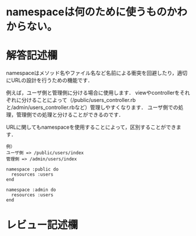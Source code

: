 # namespaceは何のために使うものかわからない。
# 解答記述欄

namespaceはメソッド名やファイル名など名前による衝突を回避したり，適切にURLの設計を行うための機能です．

例えば，ユーザ側と管理側に分ける場合に使用します．
viewやcontrollerをそれぞれに分けることによって（/public/users_controller.rbと/admin/users_controller.rbなど）管理しやすくなります．
ユーザ側での処理，管理側での処理と分けることができるのです．

URLに関してもnamespaceを使用することによって，区別することができます．
```
例）
ユーザ側 => /public/users/index
管理側 => /admin/users/index
```
```
namespace :public do
  resources :users
end

namespace :admin do
  resources :users
end
```




# レビュー記述欄
